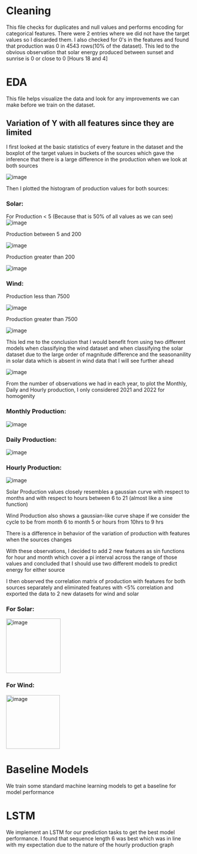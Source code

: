 # Cleaning
This file checks for duplicates and null values and performs encoding for categorical features. There were 2 entries where we did not have the target values so I discarded them. I also checked for 0's in the features and found that production was 0 in 4543 rows(10% of the dataset). This led to the obvious observation that solar energy produced between sunset and sunrise is 0 or close to 0 [Hours 18 and 4]

# EDA
This file helps visualize the data and look for any improvements we can make before we train on the dataset. 

## Variation of Y with all features since they are limited
I first looked at the basic statistics of every feature in the dataset and the boxplot of the target values in buckets of the sources which gave the inference that there is a large difference in the production when we look at both sources 

![image](https://github.com/user-attachments/assets/0cf71068-3381-4986-9004-ad822f948acd)
 

Then I plotted the histogram of production values for both sources:

### Solar:<br/>

For Production < 5 (Because that is 50% of all values as we can see)
![image](https://github.com/user-attachments/assets/105563eb-1e74-40fa-bf9a-18780872ae10)

Production between 5 and 200

![image](https://github.com/user-attachments/assets/78da4647-f2f3-4c68-bb49-acd6ac1bb79b)

Production greater than 200

![image](https://github.com/user-attachments/assets/cdd401d9-0c17-47a3-9581-fac613755323)

### Wind:

Production less than 7500

![image](https://github.com/user-attachments/assets/b35dbe8a-f9f6-4f38-9528-6a109dd33b3a)

Production greater than 7500

![image](https://github.com/user-attachments/assets/b43c425d-b482-436e-9a31-63733a25982f)

This led me to the conclusion that I would benefit from using two different models when classifying the wind dataset and when classifying the solar dataset due to the large order of magnitude difference and the seasonanility in solar data which is absent in wind data that I will see further ahead <br/>

![image](https://github.com/user-attachments/assets/4535b05e-dab6-45a5-909b-954068df22fe)


From the number of observations we had in each year, to plot the Monthly, Daily and Hourly production, I only considered 2021 and 2022 for homogenity 

### Monthly Production:

![image](https://github.com/user-attachments/assets/72b80adb-e9e4-444e-9cc5-545a60dba441)


### Daily Production:

![image](https://github.com/user-attachments/assets/3cc0417f-e751-4f79-b95b-bb52429cc67b)

### Hourly Production: 

![image](https://github.com/user-attachments/assets/5fc4f827-f00c-4c66-8f1d-be46845886dd)

Solar Production values closely resembles a gaussian curve with respect to
months and with respect to hours between 6 to 21 (almost like a sine
function)  <br/>

Wind Production also shows a gaussian-like curve shape if we consider the cycle to
be from month 6 to month 5 or hours from 10hrs to 9 hrs <br/>

There is a difference in behavior of the variation of production with features when the sources changes <br/>

With these observations, I decided to add 2 new features as sin functions for hour and month which cover a pi interval across the range of those values and concluded that I should use two different models to predict energy for either source<br/>

I then observed the correlation matrix of production with features for both sources separately and eliminated features with <5% correlation and exported the data to 2 new datasets for wind and solar <br/>

### For Solar: 
<img width="148" alt="image" src="https://github.com/user-attachments/assets/42044a85-1f57-485d-97fc-3358d14eca78">

### For Wind: 
<img width="146" alt="image" src="https://github.com/user-attachments/assets/0cf76c53-061a-468e-8cc6-f76e8c071681">


# Baseline Models
We train some standard machine learning models to get a baseline for model performance

# LSTM 
We implement an LSTM for our prediction tasks to get the best model performance. I found that sequence length 6 was best which was in line with my expectation due to the nature of the hourly production graph 
